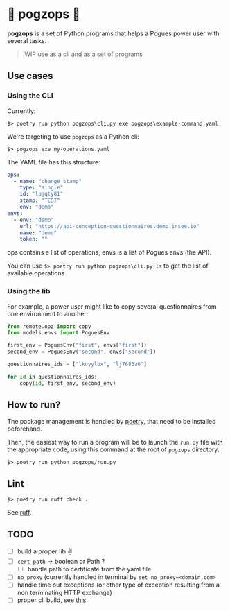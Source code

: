 # 🛴 pogzops 🛴

__pogzops__ is a set of Python programs that helps a Pogues power user with several tasks.

> WIP use as a cli and as a set of programs

## Use cases

### Using the CLI

Currently:

`$> poetry run python pogzops\cli.py exe pogzops\example-command.yaml`

We're targeting to use `pogzops` as a Python cli:

`$> pogzops exe my-operations.yaml`

The YAML file has this structure:

```yaml
ops:
  - name: "change_stamp"
    type: "single"
    id: "lpjqty81"
    stamp: "TEST"
    env: "demo"
envs:
  - env: "demo"
    url: "https://api-conception-questionnaires.demo.insee.io"
    name: "demo"
    token: ""
```

ops contains a list of operations, envs is a list of Pogues envs (the API).

You can use `$> poetry run python pogzops\cli.py ls` to get the list of available operations.

### Using the lib

For example, a power user might like to copy several questionnaires from one environment to another:

```python
from remote.opz import copy
from models.envs import PoguesEnv

first_env = PoguesEnv("first", envs["first"])
second_env = PoguesEnv("second", envs["second"])

questionnaires_ids = ["lkuyylbx", "lj7683a6"]

for id in questionnaires_ids:
    copy(id, first_env, second_env)
```

## How to run?

The package management is handled by [poetry](https://python-poetry.org/), that need to be installed beforehand.

Then, the easiest way to run a program will be to launch the `run.py` file with the appropriate code, using this command at the root of `pogzops` directory:

`$> poetry run python pogzops/run.py`

## Lint

`$> poetry run ruff check .`

See [ruff](https://github.com/astral-sh/ruff).

## TODO

- [ ] build a proper lib :v:
- [ ] `cert_path` → boolean or Path ?
  - [ ] handle path to certificate from the yaml file
- [ ] `no_proxy` (currently handled in terminal by `set no_proxy=<domain.com>`
- [ ] handle time out exceptions (or other type of exception resulting from a non terminating HTTP exchange)
- [ ] proper cli build, see [this](https://dev.to/bowmanjd/build-command-line-tools-with-python-poetry-4mnc)
